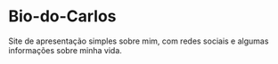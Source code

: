# Bio-do-Carlos
Site de apresentação simples sobre mim, com redes sociais e algumas informações sobre minha vida.
